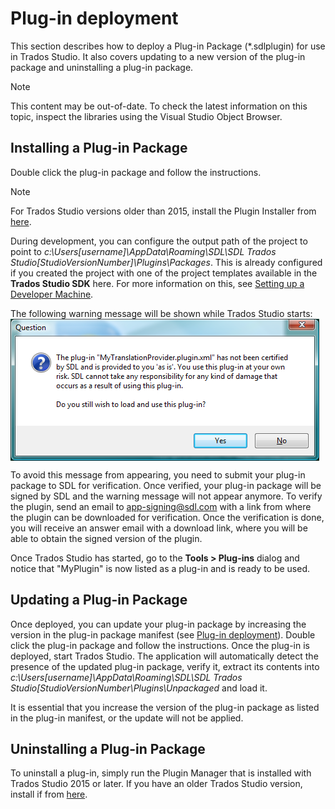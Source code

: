 Plug-in deployment
====

This section describes how to deploy a Plug-in Package (*.sdlplugin) for use in Trados Studio. It also covers updating to a new version of the plug-in package and uninstalling a plug-in package.

> [!NOTE]
> This content may be out-of-date. To check the latest information on this topic, inspect the libraries using the Visual Studio Object Browser.


Installing a Plug-in Package
------
Double click the plug-in package and follow the instructions.

>[!Note]
> For Trados Studio versions older than 2015, install the Plugin Installer from [here](https://appstore.sdl.com/language/app/sdl-plugin-installer/462/).

During development, you can configure the output path of the project to point to *c:\Users\[username]\AppData\Roaming\SDL\SDL Trados Studio\[StudioVersionNumber]\Plugins\Packages*. This is already configured if you created the project with one of the project templates available in the **Trados Studio SDK** here. For more information on this, see [Setting up a Developer Machine](setting_up_a_developer_machine.md).

The following warning message will be shown while Trados Studio starts:
<img style="display:block; " src="images/UnsignedPluginWarning.png" />


To avoid this message from appearing, you need to submit your plug-in package to SDL for verification. Once verified, your plug-in package will be signed by SDL and the warning message will not appear anymore. To verify the plugin, send an email to app-signing@sdl.com with a link from where the plugin can be downloaded for verification. Once the verification is done, you will receive an answer email with a download link, where you will be able to obtain the signed version of the plugin.

Once Trados Studio has started, go to the **Tools > Plug-ins** dialog and notice that "MyPlugin" is now listed as a plug-in and is ready to be used.

Updating a Plug-in Package
----
Once deployed, you can update your plug-in package by increasing the version in the plug-in package manifest (see [Plug-in deployment](plugin_deployment.md)). Double click the plug-in package and follow the instructions. Once the plug-in is deployed, start Trados Studio. The application will automatically detect the presence of the updated plug-in package, verify it, extract its contents into *c:\Users\[username]\AppData\Roaming\SDL\SDL Trados Studio\[StudioVersionNumber\Plugins\Unpackaged* and load it.

It is essential that you increase the version of the plug-in package as listed in the plug-in manifest, or the update will not be applied.

Uninstalling a Plug-in Package
-----
To uninstall a plug-in, simply run the Plugin Manager that is installed with Trados Studio 2015 or later. If you have an older Trados Studio version, install if from [here](https://appstore.sdl.com/language/app/sdl-plugin-installer/462/).